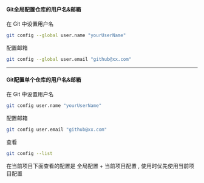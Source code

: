 #### Git全局配置仓库的用户名&邮箱

在 Git 中设置用户名

```bash
git config --global user.name "yourUserName"
```

配置邮箱

```bash
git config --global user.email "github@xx.com"
```

***

#### Git配置单个仓库的用户名&邮箱

在 Git 中设置用户名

```bash
git config user.name "yourUserName"
```

配置邮箱

```bash
git config user.email "github@xx.com"
```

查看

```bash
git config --list
```

在当前项目下面查看的配置是 全局配置 + 当前项目配置 , 使用时优先使用当前项目配置
